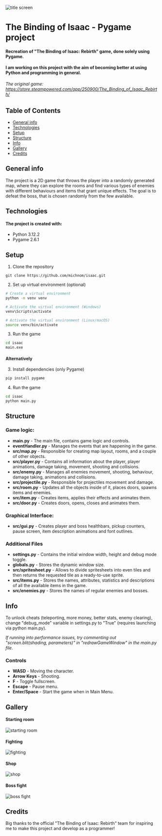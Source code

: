 ![title screen](./readme/titleScreen.png)

# The Binding of Isaac - Pygame project
#### Recreation of "The Binding of Isaac: Rebirth" game, done solely using Pygame.
#### I am working on this project with the aim of becoming better at using Python and programming in general.
###### The original game: https://store.steampowered.com/app/250900/The_Binding_of_Isaac_Rebirth/

## Table of Contents
* [General info](#general-info)
* [Technologies](#technologies)
* [Setup](#setup)
* [Structure](#structure)
* [Info](#info)
* [Gallery](#gallery)
* [Credits](#credits)

## General info
The project is a 2D game that throws the player into a randomly generated map, where they can explore the rooms and find various types of enemies with different behaviours and items that grant unique effects.
The goal is to defeat the boss, that is chosen randomly from the few available. 

## Technologies
#### The project is created with:
* Python 3.12.2
* Pygame 2.6.1

## Setup
1. Clone the repository
```
git clone https://github.com/michnom/isaac.git
```
2. Set up virtual environment (optional)
```bash
# Create a virtual environment
python -m venv venv

# Activate the virtual environment (Windows)
venv\Scripts\activate

# Activate the virtual environment (Linux/macOS)
source venv/bin/activate
```
3. Run the game
```bash
cd isaac
main.exe
```
#### Alternatively
3. Install dependencies (only Pygame)
```bash
pip install pygame
```
4. Run the game
```bash
cd isaac
python main.py
```

## Structure
### Game logic:
* **main.py** - The main file, contains game logic and controls.
* **eventHandler.py** - Manages the events that are happening in the game.
* **src/map.py** - Responsible for creating map layout, rooms, and a couple of other objects.
* **src/player.py** - Contains all information about the player, player animations, damage taking, movement, shooting and collisions.
* **src/enemy.py** - Manages all enemies movement, shooting, behaviour, damage taking, animations and collisions.
* **src/projectile.py** - Responsible for projectiles movement and damage.
* **src/room.py** - Updates all the objects inside of it, places doors, spawns items and enemies.
* **src/item.py** - Creates items, applies their effects and animates them.
* **src/door.py** - Creates doors, opens, closes and animates them.

### Graphical Interface:
* **src/gui.py** - Creates player and boss healthbars, pickup counters, pause screen, item description animations and font outlines.

### Additional Files
* **settings.py** - Contains the initial window width, height and debug mode toggle.
* **globals.py** - Stores the dynamic window size.
* **src/spritesheet.py** - Allows to divide spritesheets into even tiles and then returns the requested tile as a ready-to-use sprite.
* **src/items.py** - Stores the names, attributes, statistics and descriptions of all the available items in the game.
* **src/enemies.py** - Stores the names of regular enemies and bosses.



## Info
To unlock cheats (teleporting, more money, better stats, enemy clearing), change "debug_mode" variable in settings.py to "True" (requires launching via python main.py).

*If running into performance issues, try commenting out "screen.blit(shading, parameters)" in "redrawGameWindow" in the main.py file*.
### Controls
* **WASD** - Moving the character.
* **Arrow Keys** - Shooting.
* **F** - Toggle fullscreen.
* **Escape** - Pause menu.
* **Enter/Space** - Start the game when in Main Menu.

## Gallery
#### Starting room
![starting room](./readme/startingRoom.png)
#### Fighting
![fighting](./readme/roomFight.png)
#### Shop
![shop](./readme/shop.png)
#### Boss fight
![boss fight](./readme/bossFight.png)

## Credits
Big thanks to the official "The Binding of Isaac: Rebirth" team for inspiring me to make this project and develop as a programmer!
